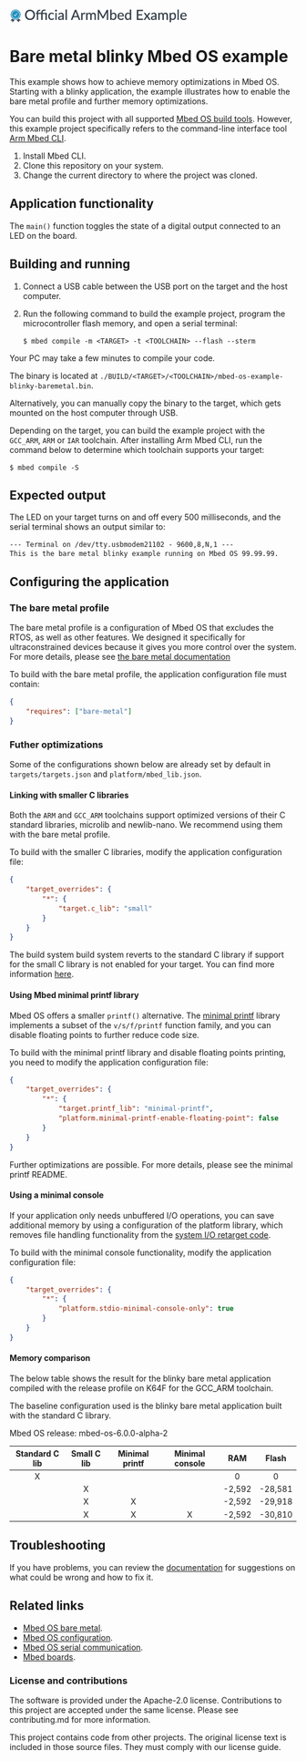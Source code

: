 ![](./resources/official_armmbed_example_badge.png)
# Bare metal blinky Mbed OS example

This example shows how to achieve memory optimizations in Mbed OS. Starting with a blinky application, the example illustrates how to enable the bare metal profile and further memory optimizations.

You can build this project with all supported [Mbed OS build tools](https://os.mbed.com/docs/mbed-os/latest/tools/index.html). However, this example project specifically refers to the command-line interface tool [Arm Mbed CLI](https://github.com/ARMmbed/mbed-cli#installing-mbed-cli).

1. Install Mbed CLI.
1. Clone this repository on your system.
1. Change the current directory to where the project was cloned.

## Application functionality

The `main()` function toggles the state of a digital output connected to an LED on the board.

## Building and running

1. Connect a USB cable between the USB port on the target and the host computer.
1. Run the following command to build the example project, program the microcontroller flash memory, and open a serial terminal:

   ```
   $ mbed compile -m <TARGET> -t <TOOLCHAIN> --flash --sterm
   ```


Your PC may take a few minutes to compile your code.

The binary is located at `./BUILD/<TARGET>/<TOOLCHAIN>/mbed-os-example-blinky-baremetal.bin`.

Alternatively, you can manually copy the binary to the target, which gets mounted on the host computer through USB.

Depending on the target, you can build the example project with the `GCC_ARM`, `ARM` or `IAR` toolchain. After installing Arm Mbed CLI, run the command below to determine which toolchain supports your target:

```
$ mbed compile -S
```

## Expected output 

The LED on your target turns on and off every 500 milliseconds, and the serial terminal shows an output similar to: 

```
--- Terminal on /dev/tty.usbmodem21102 - 9600,8,N,1 ---
This is the bare metal blinky example running on Mbed OS 99.99.99.
``` 

## Configuring the application

### The bare metal profile

The bare metal profile is a configuration of Mbed OS that excludes the RTOS, as well as other features. We designed it specifically for ultraconstrained devices because it gives you more control over the system. For more details, please see [the bare metal documentation](https://os.mbed.com/docs/mbed-os/latest/reference/mbed-os-bare-metal.html)

To build with the bare metal profile, the application configuration file must contain:

```json
{
    "requires": ["bare-metal"]
}
```

### Futher optimizations
Some of the configurations shown below are already set by default in `targets/targets.json` and `platform/mbed_lib.json`.
#### Linking with smaller C libraries

Both the `ARM` and `GCC_ARM` toolchains support optimized versions of their C standard libraries, microlib and newlib-nano. We recommend using them with the bare metal profile.

To build with the smaller C libraries, modify the application configuration file:

```json
{
    "target_overrides": {
        "*": {
            "target.c_lib": "small"
        }
    }
}
```

The build system build system reverts to the standard C library if support for the small C library is not enabled for your target. You can find more information [here]( https://github.com/ARMmbed/mbed-os-5-docs/blob/development/docs/program-setup/bare_metal/c_small_libs.md).

#### Using Mbed minimal printf library

Mbed OS offers a smaller `printf()` alternative. The [minimal printf](https://github.com/ARMmbed/mbed-os/blob/master/platform/source/minimal-printf/README.md) library implements a subset of the `v/s/f/printf` function family, and you can disable floating points to further reduce code size.

To build with the minimal printf library and disable floating points printing, you need to modify the application configuration file:

```json
{
    "target_overrides": {
        "*": {
            "target.printf_lib": "minimal-printf",
            "platform.minimal-printf-enable-floating-point": false
        }
    }
}
```

Further optimizations are possible. For more details, please see the minimal printf README.

#### Using a minimal console

If your application only needs unbuffered I/O operations, you can save additional memory by using a configuration of the platform library, which removes file handling functionality from the [system I/O retarget code](https://github.com/ARMmbed/mbed-os/blob/master/platform/source/mbed_retarget.cpp).

To build with the minimal console functionality, modify the application configuration file:

```json
{
    "target_overrides": {
        "*": {
            "platform.stdio-minimal-console-only": true
        }
    }
}
```

#### Memory comparison

The below table shows the result for the blinky bare metal application compiled with the release profile on K64F for the GCC_ARM toolchain.

The baseline configuration used is the blinky bare metal application built with the standard C library.

Mbed OS release: mbed-os-6.0.0-alpha-2

|Standard C lib|Small C lib|Minimal printf|Minimal console|RAM|Flash|
| :---:        | :---:     | :---:        | :---:         | :---: | :---: |
| X            |           |              |               | 0 | 0 |
|              | X         |              |               | -2,592 | -28,581 |
|              | X         | X            |               | -2,592 | -29,918 |
|              | X         | X            | X             | -2,592 | -30,810 |

## Troubleshooting 

If you have problems, you can review the [documentation](https://os.mbed.com/docs/latest/tutorials/debugging.html) for suggestions on what could be wrong and how to fix it. 

## Related links 

- [Mbed OS bare metal](https://os.mbed.com/docs/mbed-os/latest/reference/mbed-os-bare-metal.html).
- [Mbed OS configuration](https://os.mbed.com/docs/latest/reference/configuration.html). 
- [Mbed OS serial communication](https://os.mbed.com/docs/latest/tutorials/serial-communication.html). 
- [Mbed boards](https://os.mbed.com/platforms/).

### License and contributions

The software is provided under the Apache-2.0 license. Contributions to this project are accepted under the same license. Please see contributing.md for more information.

This project contains code from other projects. The original license text is included in those source files. They must comply with our license guide.
